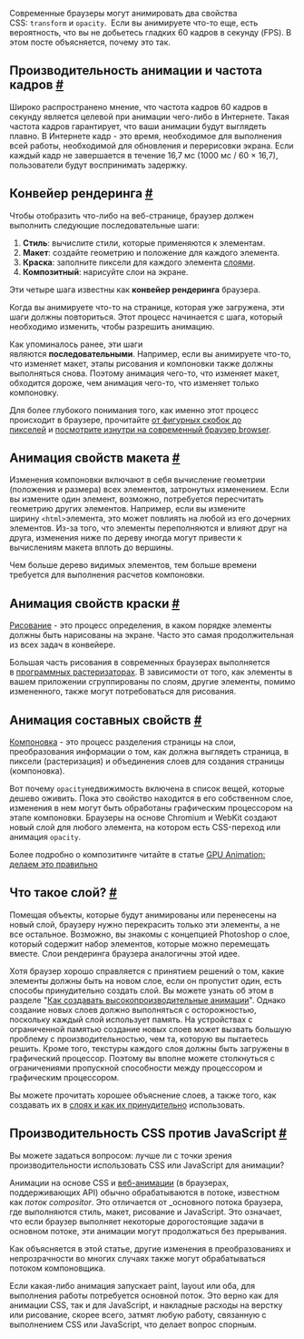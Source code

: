 Современные браузеры могут  анимировать два свойства CSS: `transform` и `opacity`. 
Если вы анимируете что-то еще, есть вероятность, что вы не добьетесь гладких 60 кадров в секунду (FPS). В этом посте объясняется, почему это так.

## Производительность анимации и частота кадров [#](https://web.dev/animations-overview/#fps)

Широко распространено мнение, что частота кадров 60 кадров в секунду является целевой при анимации чего-либо в Интернете. Такая частота кадров гарантирует, что ваши анимации будут выглядеть плавно. В Интернете кадр - это время, необходимое для выполнения всей работы, необходимой для обновления и перерисовки экрана. Если каждый кадр не завершается в течение 16,7 мс (1000 мс / 60 × 16,7), пользователи будут воспринимать задержку.

## Конвейер рендеринга [#](https://web.dev/animations-overview/#pipeline)

Чтобы отобразить что-либо на веб-странице, браузер должен выполнить следующие последовательные шаги:

1.  **Стиль**: вычислите стили, которые применяются к элементам.
2.  **Макет**: создайте геометрию и положение для каждого элемента.
3.  **Краска**: заполните пиксели для каждого элемента [слоями](https://web.dev/animations-overview/#layers).
4.  **Композитный**: нарисуйте слои на экране.

Эти четыре шага известны как **конвейер рендеринга** браузера.

Когда вы анимируете что-то на странице, которая уже загружена, эти шаги должны повториться. Этот процесс начинается с шага, который необходимо изменить, чтобы разрешить анимацию.

Как упоминалось ранее, эти шаги являются **последовательными**. Например, если вы анимируете что-то, что изменяет макет, этапы рисования и компоновки также должны выполняться снова. Поэтому анимация чего-то, что изменяет макет, обходится дороже, чем анимация чего-то, что изменяет только компоновку.

Для более глубокого понимания того, как именно этот процесс происходит в браузере, прочитайте [от фигурных скобок до пикселей](https://alistapart.com/article/braces-to-pixels/) и [посмотрите изнутри на современный браузер browser](https://developer.chrome.com/blog/inside-browser-part3/).

## Анимация свойств макета [#](https://web.dev/animations-overview/#layout)

Изменения компоновки включают в себя вычисление геометрии (положения и размера) всех элементов, затронутых изменением. Если вы измените один элемент, возможно, потребуется пересчитать геометрию других элементов. Например, если вы измените ширину `<html>`элемента, это может повлиять на любой из его дочерних элементов. Из-за того, что элементы переполняются и влияют друг на друга, изменения ниже по дереву иногда могут привести к вычислениям макета вплоть до вершины.

Чем больше дерево видимых элементов, тем больше времени требуется для выполнения расчетов компоновки.

## Анимация свойств краски [#](https://web.dev/animations-overview/#paint)

[Рисование](https://developer.chrome.com/blog/inside-browser-part3/#paint) - это процесс определения, в каком порядке элементы должны быть нарисованы на экране. Часто это самая продолжительная из всех задач в конвейере.

Большая часть рисования в современных браузерах выполняется в [программных растеризаторах](https://software.intel.com/content/www/us/en/develop/articles/software-vs-gpu-rasterization-in-chromium.html). В зависимости от того, как элементы в вашем приложении сгруппированы по слоям, другие элементы, помимо измененного, также могут потребоваться для рисования.

## Анимация составных свойств [#](https://web.dev/animations-overview/#composite)

[Компоновка](https://developer.chrome.com/blog/inside-browser-part3/#what-is-compositing) - это процесс разделения страницы на слои, преобразования информации о том, как должна выглядеть страница, в пиксели (растеризация) и объединения слоев для создания страницы (компоновка).

Вот почему `opacity`недвижимость включена в список вещей, которые дешево оживить. Пока это свойство находится в его собственном слое, изменения в нем могут быть обработаны графическим процессором на этапе компоновки. Браузеры на основе Chromium и WebKit создают новый слой для любого элемента, на котором есть CSS-переход или анимация `opacity`.

Более подробно о композитинге читайте в статье [GPU Animation: делаем это правильно](https://www.smashingmagazine.com/2016/12/gpu-animation-doing-it-right/)

## Что такое слой? [#](https://web.dev/animations-overview/#layers)

Помещая объекты, которые будут анимированы или перенесены на новый слой, браузеру нужно перекрасить только эти элементы, а не все остальное. Возможно, вы знакомы с концепцией Photoshop о слое, который содержит набор элементов, которые можно перемещать вместе. Слои рендеринга браузера аналогичны этой идее.

Хотя браузер хорошо справляется с принятием решений о том, какие элементы должны быть на новом слое, если он пропустит один, есть способы принудительно создать слой. Вы можете узнать об этом в разделе "[Как создавать высокопроизводительные анимации](https://web.dev/animations-guide)". Однако создание новых слоев должно выполняться с осторожностью, поскольку каждый слой использует память. На устройствах с ограниченной памятью создание новых слоев может вызвать большую проблему с производительностью, чем та, которую вы пытаетесь решить. Кроме того, текстуры каждого слоя должны быть загружены в графический процессор. Поэтому вы вполне можете столкнуться с ограничениями пропускной способности между процессором и графическим процессором.

Вы можете прочитать хорошее объяснение слоев, а также того, как создавать их в [слоях и как их принудительно](https://dassur.ma/things/forcing-layers/) использовать.

## Производительность CSS против JavaScript [#](https://web.dev/animations-overview/#css-js)

Вы можете задаться вопросом: лучше ли с точки зрения производительности использовать CSS или JavaScript для анимации?

Анимации на основе CSS и [веб-анимации](https://web.dev/web-animations/) (в браузерах, поддерживающих API) обычно обрабатываются в потоке, известном как _поток compositor_. Это отличается от _основного потока браузера, где выполняются стиль, макет, рисование и JavaScript. Это означает, что если браузер выполняет некоторые дорогостоящие задачи в основном потоке, эти анимации могут продолжаться без прерывания.

Как объясняется в этой статье, другие изменения в преобразованиях и непрозрачности во многих случаях также могут обрабатываться потоком компоновщика.

Если какая-либо анимация запускает paint, layout или оба, для выполнения работы потребуется основной поток. Это верно как для анимации CSS, так и для JavaScript, и накладные расходы на верстку или рисование, скорее всего, затмят любую работу, связанную с выполнением CSS или JavaScript, что делает вопрос спорным.